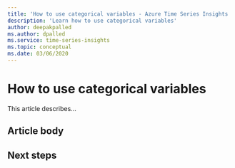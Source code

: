 ```yaml
---
title: 'How to use categorical variables - Azure Time Series Insights | Microsoft Docs'
description: 'Learn how to use categorical variables'
author: deepakpalled
ms.author: dpalled
ms.service: time-series-insights
ms.topic: conceptual
ms.date: 03/06/2020
---
```


# How to use categorical variables

This article describes...

## Article body

## Next steps

<!-- [link](URL) -->

<!-- [link](URL) -->
